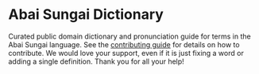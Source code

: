 
# Abai Sungai Dictionary

Curated public domain dictionary and pronunciation guide for terms in the Abai Sungai language. See the [contributing guide](https://github.com/drumworkteam/term/blob/make/.github/contributing.md) for details on how to contribute. We would love your support, even if it is just fixing a word or adding a single definition. Thank you for all your help!